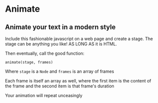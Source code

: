 # Animate
## Animate your text in a modern style

Include this fashionable javascript on a web page and create a stage. The stage can be anything you like! AS LONG AS it is HTML.

Then eventually, call the good function:

`animate(stage, frames)`

Where `stage` is a `Node` and `frames` is an array of frames

Each frame is itself an array as well, where the first item is the content of the frame and the second item is that frame's duration

Your animation will repeat unceasingly